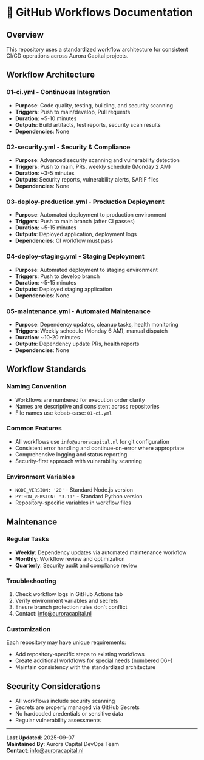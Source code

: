 # 🔄 GitHub Workflows Documentation

## Overview
This repository uses a standardized workflow architecture for consistent CI/CD operations across Aurora Capital projects.

## Workflow Architecture

### 01-ci.yml - Continuous Integration
- **Purpose**: Code quality, testing, building, and security scanning
- **Triggers**: Push to main/develop, Pull requests
- **Duration**: ~5-10 minutes
- **Outputs**: Build artifacts, test reports, security scan results
- **Dependencies**: None

### 02-security.yml - Security & Compliance
- **Purpose**: Advanced security scanning and vulnerability detection
- **Triggers**: Push to main, PRs, weekly schedule (Monday 2 AM)
- **Duration**: ~3-5 minutes
- **Outputs**: Security reports, vulnerability alerts, SARIF files
- **Dependencies**: None

### 03-deploy-production.yml - Production Deployment
- **Purpose**: Automated deployment to production environment
- **Triggers**: Push to main branch (after CI passes)
- **Duration**: ~5-15 minutes
- **Outputs**: Deployed application, deployment logs
- **Dependencies**: CI workflow must pass

### 04-deploy-staging.yml - Staging Deployment
- **Purpose**: Automated deployment to staging environment
- **Triggers**: Push to develop branch
- **Duration**: ~5-15 minutes
- **Outputs**: Deployed staging application
- **Dependencies**: None

### 05-maintenance.yml - Automated Maintenance
- **Purpose**: Dependency updates, cleanup tasks, health monitoring
- **Triggers**: Weekly schedule (Monday 6 AM), manual dispatch
- **Duration**: ~10-20 minutes
- **Outputs**: Dependency update PRs, health reports
- **Dependencies**: None

## Workflow Standards

### Naming Convention
- Workflows are numbered for execution order clarity
- Names are descriptive and consistent across repositories
- File names use kebab-case: `01-ci.yml`

### Common Features
- All workflows use `info@auroracapital.nl` for git configuration
- Consistent error handling and continue-on-error where appropriate
- Comprehensive logging and status reporting
- Security-first approach with vulnerability scanning

### Environment Variables
- `NODE_VERSION: '20'` - Standard Node.js version
- `PYTHON_VERSION: '3.11'` - Standard Python version
- Repository-specific variables in workflow files

## Maintenance

### Regular Tasks
- **Weekly**: Dependency updates via automated maintenance workflow
- **Monthly**: Workflow review and optimization
- **Quarterly**: Security audit and compliance review

### Troubleshooting
1. Check workflow logs in GitHub Actions tab
2. Verify environment variables and secrets
3. Ensure branch protection rules don't conflict
4. Contact: info@auroracapital.nl

### Customization
Each repository may have unique requirements:
- Add repository-specific steps to existing workflows
- Create additional workflows for special needs (numbered 06+)
- Maintain consistency with the standardized architecture

## Security Considerations
- All workflows include security scanning
- Secrets are properly managed via GitHub Secrets
- No hardcoded credentials or sensitive data
- Regular vulnerability assessments

---

**Last Updated**: 2025-09-07  
**Maintained By**: Aurora Capital DevOps Team  
**Contact**: info@auroracapital.nl
